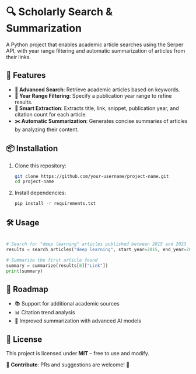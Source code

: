 
# 🔍 Scholarly Search & Summarization  

A Python project that enables academic article searches using the Serper API, with year range filtering and automatic summarization of articles from their links.  

## 🚀 Features  

- **🔎 Advanced Search**: Retrieve academic articles based on keywords.  
- **📅 Year Range Filtering**: Specify a publication year range to refine results.  
- **📑 Smart Extraction**: Extracts title, link, snippet, publication year, and citation count for each article.  
- **✂️ Automatic Summarization**: Generates concise summaries of articles by analyzing their content.  

## 📦 Installation  

1. Clone this repository:  
   ```bash
   git clone https://github.com/your-username/project-name.git
   cd project-name
   ```  
2. Install dependencies:  
   ```bash
   pip install -r requirements.txt
   ```  

## 🛠️ Usage  

```python

# Search for "deep learning" articles published between 2015 and 2023
results = search_articles("deep learning", start_year=2015, end_year=2023)

# Summarize the first article found
summary = summarize(results[0]["Link"])
print(summary)
```

## 📝 Roadmap  
- 📚 Support for additional academic sources  
- 📊 Citation trend analysis  
- 🤖 Improved summarization with advanced AI models  

## 📜 License  
This project is licensed under **MIT** – free to use and modify.  

🔗 **Contribute**: PRs and suggestions are welcome! 🚀  

